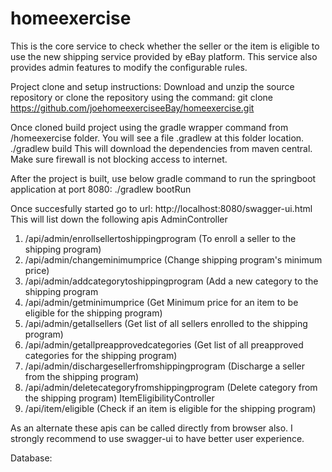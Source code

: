 # homeexercise
 This is the core service to check whether the seller or the item 
 is eligible to use the new shipping service provided by eBay platform.
 This service also provides admin features to modify the configurable rules.
 
 Project clone and setup instructions:
 Download and unzip the source repository or clone the repository using the command:
 git clone https://github.com/joehomeexerciseeBay/homeexercise.git
 
 Once cloned build project using the gradle wrapper command from /homeexercise folder. You will see a file .gradlew at this folder location.
 ./gradlew build 
 This will download the dependencies from maven central. Make sure firewall is not blocking access to internet.
 
 After the project is built, use below gradle command to run the springboot application at port 8080:
 ./gradlew bootRun 
 
 Once succesfully started go to url:
 http://localhost:8080/swagger-ui.html
 This will list down the following apis 
 AdminController
   1) /api/admin/enrollsellertoshippingprogram (To enroll a seller to the shipping program)
   2) /api/admin/changeminimumprice (Change shipping program's minimum price)
   3) /api/admin/addcategorytoshippingprogram (Add a new category to the shipping program
   4) /api/admin/getminimumprice (Get Minimum price for an item to be eligible for the shipping program)
   5) /api/admin/getallsellers (Get list of all sellers enrolled to the shipping program)
   6) /api/admin/getallpreapprovedcategories (Get list of all preapproved categories for the shipping program)
   7) /api/admin/dischargesellerfromshippingprogram (Discharge a seller from the shipping program)
   8) /api/admin/deletecategoryfromshippingprogram (Delete category from the shipping program)
 ItemEligibilityController
   1) /api/item/eligible (Check if an item is eligible for the shipping program)

As an alternate these apis can be called directly from browser also.
I strongly recommend to use swagger-ui to have better user experience.

Database:
   
